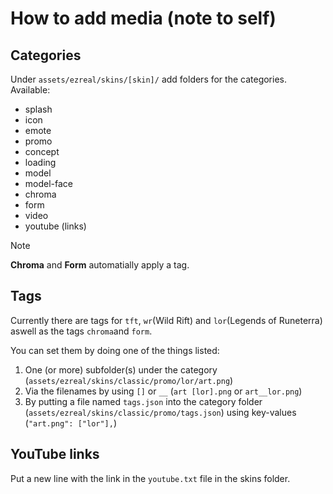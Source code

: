 # How to add media (note to self)

## Categories

Under `assets/ezreal/skins/[skin]/` add folders for the categories. Available:

- splash
- icon
- emote
- promo
- concept
- loading
- model
- model-face
- chroma
- form
- video
- youtube (links)

> [!NOTE]
> **Chroma** and **Form** automatially apply a tag.

## Tags

Currently there are tags for `tft`, `wr`(Wild Rift) and `lor`(Legends of Runeterra) aswell as the tags `chroma`and `form`.

You can set them by doing one of the things listed:

1. One (or more) subfolder(s) under the category (`assets/ezreal/skins/classic/promo/lor/art.png`)
2. Via the filenames by using `[]` or `__` (`art [lor].png` or `art__lor.png`)
3. By putting a file named `tags.json` into the category folder (`assets/ezreal/skins/classic/promo/tags.json`) using key-values (`"art.png": ["lor"],`)

## YouTube links

Put a new line with the link in the `youtube.txt` file in the skins folder.
